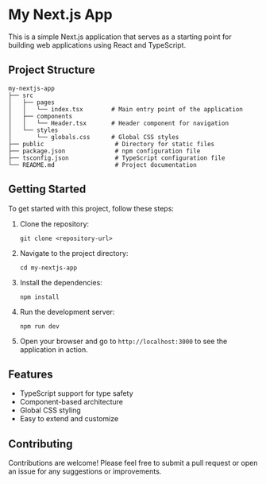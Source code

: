 # My Next.js App

This is a simple Next.js application that serves as a starting point for building web applications using React and TypeScript.

## Project Structure

```
my-nextjs-app
├── src
│   ├── pages
│   │   └── index.tsx        # Main entry point of the application
│   ├── components
│   │   └── Header.tsx       # Header component for navigation
│   └── styles
│       └── globals.css      # Global CSS styles
├── public                    # Directory for static files
├── package.json              # npm configuration file
├── tsconfig.json             # TypeScript configuration file
└── README.md                 # Project documentation
```

## Getting Started

To get started with this project, follow these steps:

1. Clone the repository:
   ```
   git clone <repository-url>
   ```

2. Navigate to the project directory:
   ```
   cd my-nextjs-app
   ```

3. Install the dependencies:
   ```
   npm install
   ```

4. Run the development server:
   ```
   npm run dev
   ```

5. Open your browser and go to `http://localhost:3000` to see the application in action.

## Features

- TypeScript support for type safety
- Component-based architecture
- Global CSS styling
- Easy to extend and customize

## Contributing

Contributions are welcome! Please feel free to submit a pull request or open an issue for any suggestions or improvements.